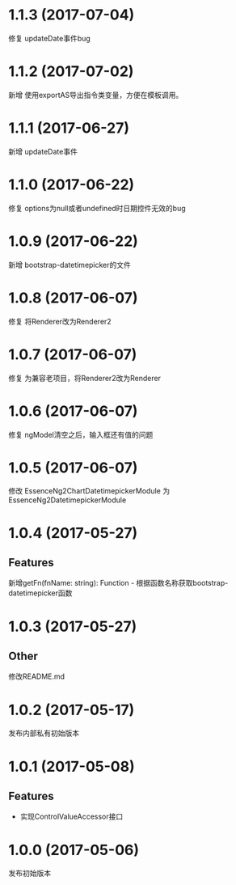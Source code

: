 # 1.1.3 (2017-07-04)

修复 updateDate事件bug

# 1.1.2 (2017-07-02)

新增 使用exportAS导出指令类变量，方便在模板调用。

# 1.1.1 (2017-06-27)

新增 updateDate事件

# 1.1.0 (2017-06-22)

修复 options为null或者undefined时日期控件无效的bug

# 1.0.9 (2017-06-22)

新增 bootstrap-datetimepicker的文件

# 1.0.8 (2017-06-07)

修复 将Renderer改为Renderer2

# 1.0.7 (2017-06-07)

修复 为兼容老项目，将Renderer2改为Renderer

# 1.0.6 (2017-06-07)

修复 ngModel清空之后，输入框还有值的问题

# 1.0.5 (2017-06-07)

修改 EssenceNg2ChartDatetimepickerModule 为 EssenceNg2DatetimepickerModule

# 1.0.4 (2017-05-27)

## Features

新增getFn(fnName: string): Function - 根据函数名称获取bootstrap-datetimepicker函数

# 1.0.3 (2017-05-27)

## Other

修改README.md

# 1.0.2 (2017-05-17)

发布内部私有初始版本

# 1.0.1 (2017-05-08)

## Features

- 实现ControlValueAccessor接口

# 1.0.0 (2017-05-06)

发布初始版本
